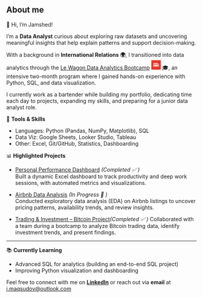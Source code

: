 ## About me

👋 Hi, I’m Jamshed!  

I’m a **Data Analyst** curious about exploring raw datasets and uncovering meaningful insights that help explain patterns and support decision-making.  

With a background in **International Relations 🌍**, I transitioned into data analytics through the [Le Wagon Data Analytics Bootcamp](https://www.lewagon.com/data-analytics-course) <img src="le_lewagon_logo.png" alt="Le Wagon Logo" width="25"> 🎓, an intensive two-month program where I gained hands-on experience with Python, SQL, and data visualization.  

I currently work as a bartender while building my portfolio, dedicating time each day to projects, expanding my skills, and preparing for a junior data analyst role.  

🔧 **Tools & Skills**  
- Languages: Python (Pandas, NumPy, Matplotlib), SQL  
- Data Viz: Google Sheets, Looker Studio, Tableau  
- Other: Excel, Git/GitHub, Statistics, Dashboarding  

📊 **Highlighted Projects**
- [Personal Performance Dashboard](https://github.com/MaqsudovJamshed/personal-performance-analytics-dashboard) *(Completed ✅ )*  
  Built a dynamic Excel dashboard to track productivity and deep work sessions, with automated metrics and visualizations.  

- [Airbnb Data Analysis]() *(In Progress 🚧 )*  
  Conducted exploratory data analysis (EDA) on Airbnb listings to uncover pricing patterns, availability trends, and review insights.  

- [Trading & Investment – Bitcoin Project](https://github.com/MaqsudovJamshed/Trading-and-Investing)*(Completed ✅ )*
  Collaborated with a team during a bootcamp to analyze Bitcoin trading data, identify investment trends, and present findings.  

---

📚 **Currently Learning**  
- Advanced SQL for analytics (building an end-to-end SQL project)  
- Improving Python visualization and dashboarding  



Feel free to connect with me on [**LinkedIn**](https://www.linkedin.com/in/jamshedmaqsudov) or reach out via **email** at j.maqsudov@outlook.com
